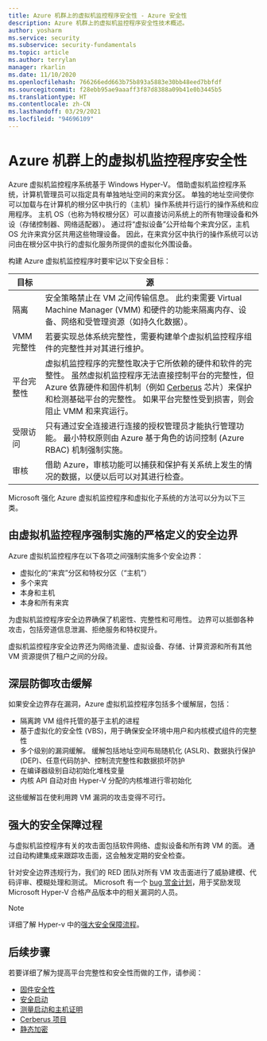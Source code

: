 ```yaml
---
title: Azure 机群上的虚拟机监控程序安全性 - Azure 安全性
description: Azure 机群上的虚拟机监控程序安全性技术概述。
author: yosharm
ms.service: security
ms.subservice: security-fundamentals
ms.topic: article
ms.author: terrylan
manager: rkarlin
ms.date: 11/10/2020
ms.openlocfilehash: 766266edd663b75b893a5883e30bb48eed7bbfdf
ms.sourcegitcommit: f28ebb95ae9aaaff3f87d8388a09b41e0b3445b5
ms.translationtype: HT
ms.contentlocale: zh-CN
ms.lasthandoff: 03/29/2021
ms.locfileid: "94696109"
---
```

# <a name="hypervisor-security-on-the-azure-fleet"></a>Azure 机群上的虚拟机监控程序安全性

Azure 虚拟机监控程序系统基于 Windows Hyper-V。 借助虚拟机监控程序系统，计算机管理员可以指定具有单独地址空间的来宾分区。 单独的地址空间使你可以加载与在计算机的根分区中执行的（主机）操作系统并行运行的操作系统和应用程序。 主机 OS（也称为特权根分区）可以直接访问系统上的所有物理设备和外设（存储控制器、网络适配器）。 通过将“虚拟设备”公开给每个来宾分区，主机 OS 允许来宾分区共用这些物理设备。 因此，在来宾分区中执行的操作系统可以访问由在根分区中执行的虚拟化服务所提供的虚拟化外围设备。

构建 Azure 虚拟机监控程序时要牢记以下安全目标：

| 目标 | 源 |
|--|--|
| 隔离 | 安全策略禁止在 VM 之间传输信息。 此约束需要 Virtual Machine Manager (VMM) 和硬件的功能来隔离内存、设备、网络和受管理资源（如持久化数据）。 |
| VMM 完整性 | 若要实现总体系统完整性，需要构建单个虚拟机监控程序组件的完整性并对其进行维护。 |
| 平台完整性 | 虚拟机监控程序的完整性取决于它所依赖的硬件和软件的完整性。 虽然虚拟机监控程序无法直接控制平台的完整性，但 Azure 依靠硬件和固件机制（例如 [Cerberus](project-cerberus.md) 芯片）来保护和检测基础平台的完整性。 如果平台完整性受到损害，则会阻止 VMM 和来宾运行。 |
| 受限访问 | 只有通过安全连接进行连接的授权管理员才能执行管理功能。 最小特权原则由 Azure 基于角色的访问控制 (Azure RBAC) 机制强制实施。 |
| 审核 | 借助 Azure，审核功能可以捕获和保护有关系统上发生的情况的数据，以便以后可以对其进行检查。 |

Microsoft 强化 Azure 虚拟机监控程序和虚拟化子系统的方法可以分为以下三类。

## <a name="strongly-defined-security-boundaries-enforced-by-the-hypervisor"></a>由虚拟机监控程序强制实施的严格定义的安全边界

Azure 虚拟机监控程序在以下各项之间强制实施多个安全边界：

- 虚拟化的“来宾”分区和特权分区（“主机”）
- 多个来宾
- 本身和主机
- 本身和所有来宾

为虚拟机监控程序安全边界确保了机密性、完整性和可用性。 边界可以抵御各种攻击，包括旁道信息泄漏、拒绝服务和特权提升。

虚拟机监控程序安全边界还为网络流量、虚拟设备、存储、计算资源和所有其他 VM 资源提供了租户之间的分段。

## <a name="defense-in-depth-exploit-mitigations"></a>深层防御攻击缓解

如果安全边界存在漏洞，Azure 虚拟机监控程序包括多个缓解层，包括：

- 隔离跨 VM 组件托管的基于主机的进程
- 基于虚拟化的安全性 (VBS)，用于确保安全环境中用户和内核模式组件的完整性
- 多个级别的漏洞缓解。 缓解包括地址空间布局随机化 (ASLR)、数据执行保护 (DEP)、任意代码防护、控制流完整性和数据损坏防护
- 在编译器级别自动初始化堆栈变量
- 内核 API 自动对由 Hyper-V 分配的内核堆进行零初始化

这些缓解旨在使利用跨 VM 漏洞的攻击变得不可行。

## <a name="strong-security-assurance-processes"></a>强大的安全保障过程

与虚拟机监控程序有关的攻击面包括软件网络、虚拟设备和所有跨 VM 的面。 通过自动构建集成来跟踪攻击面，这会触发定期的安全检查。

针对安全边界违规行为，我们的 RED 团队对所有 VM 攻击面进行了威胁建模、代码评审、模糊处理和测试。 Microsoft 有一个 [bug 赏金计划](https://www.microsoft.com/msrc/bounty-hyper-v)，用于奖励发现 Microsoft Hyper-V 合格产品版本中的相关漏洞的人员。

> [!NOTE]
> 详细了解 Hyper-v 中的[强大安全保障流程](../../azure-government/azure-secure-isolation-guidance.md#strong-security-assurance-processes)。

## <a name="next-steps"></a>后续步骤
若要详细了解为提高平台完整性和安全性而做的工作，请参阅：

- [固件安全性](firmware.md)
- [安全启动](secure-boot.md)
- [测量启动和主机证明](measured-boot-host-attestation.md)
- [Cerberus 项目](project-cerberus.md)
- [静态加密](encryption-atrest.md)